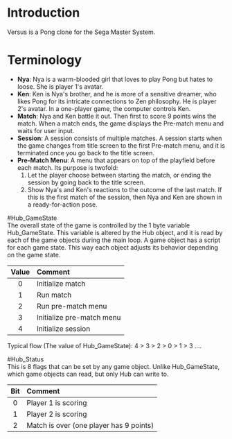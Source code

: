 # Introduction
Versus is a Pong clone for the Sega Master System.

# Terminology
- **Nya**: Nya is a warm-blooded girl that loves to play Pong but hates to loose. She is player 1's avatar.
- **Ken**: Ken is Nya's brother, and he is more of a sensitive dreamer, who likes Pong for its intricate connections to Zen philosophy. He is player 2's avatar. In a one-player game, the computer controls Ken.
- **Match**: Nya and Ken battle it out. Then first to score 9 points wins the match. When a match ends, the game displays the Pre-match menu and waits for user input.
- **Session**: A session consists of multiple matches. A session starts when the game changes from title screen to the first Pre-match menu, and it is terminated once you go back to the title screen.
- **Pre-Match Menu**: A menu that appears on top of the playfield before each match. Its purpose is twofold:
  1. Let the player choose between starting the match, or ending the session by going back to the title screen. 
  2. Show Nya's and Ken's reactions to the outcome of the last match. If this is the first match of the session, then Nya and Ken are shown in a ready-for-action pose.

#Hub_GameState  
The overall state of the game is controlled by the 1 byte variable Hub_GameState. This variable is altered by the Hub object, and it is read by each of the game objects during the main loop. A game object has a script for each game state. This way each object adjusts its behavior depending on the game state.

| Value | Comment                                               |
| :---: | :---------------------------------------------------- |
| 0     | Initialize match                                      |
| 1     | Run match                                             |
| 2     | Run pre-match menu                                    |
| 3     | Initialize pre-match menu                             |
| 4     | Initialize session                                    |

Typical flow (The value of Hub_GameState):
4 > 3 > 2 > 0 > 1 > 3 ....

#Hub_Status  
This is 8 flags that can be set by any game object. Unlike Hub_GameState, which game objects can read, but only Hub can write to.

| Bit   | Comment                                               |
| :---: | :---------------------------------------------------- |
| 0     | Player 1 is scoring                                   |
| 1     | Player 2 is scoring                                   |
| 2     | Match is over (one player has 9 points)               |

